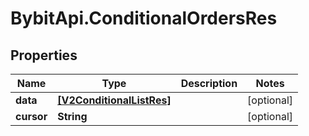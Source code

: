 # BybitApi.ConditionalOrdersRes

## Properties
Name | Type | Description | Notes
------------ | ------------- | ------------- | -------------
**data** | [**[V2ConditionalListRes]**](V2ConditionalListRes.md) |  | [optional] 
**cursor** | **String** |  | [optional] 


